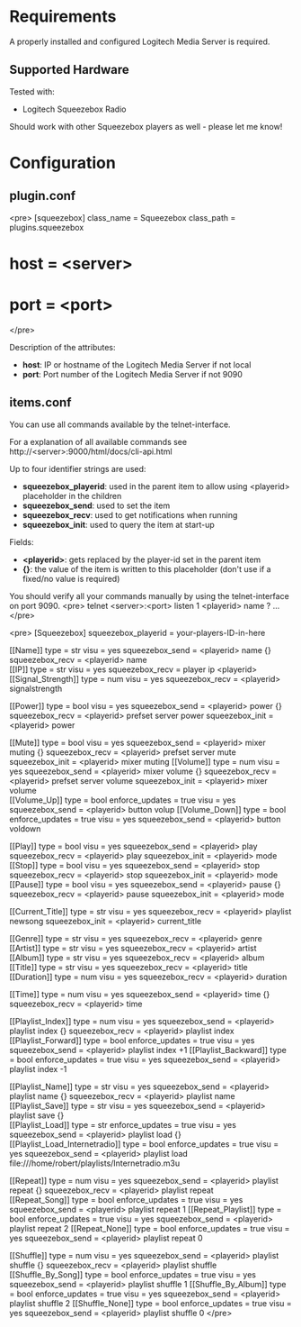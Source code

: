 # Requirements

A properly installed and configured Logitech Media Server is required.  

## Supported Hardware

Tested with:
* Logitech Squeezebox Radio

Should work with other Squeezebox players as well - please let me know!

# Configuration

## plugin.conf

&lt;pre&gt;
[squeezebox]
    class_name = Squeezebox
    class_path = plugins.squeezebox
#    host = &lt;server&gt;
#    port = &lt;port&gt;
&lt;/pre&gt;

Description of the attributes:

* __host__: IP or hostname of the Logitech Media Server if not local
* __port__: Port number of the Logitech Media Server if not 9090

## items.conf

You can use all commands available by the telnet-interface.

For a explanation of all available commands see http://&lt;server&gt;:9000/html/docs/cli-api.html

Up to four identifier strings are used:
* __squeezebox_playerid__: used in the parent item to allow using &lt;playerid&gt; placeholder in the children
* __squeezebox_send__: used to set the item
* __squeezebox_recv__: used to get notifications when running
* __squeezebox_init__: used to query the item at start-up
 
Fields:
* __&lt;playerid&gt;__: gets replaced by the player-id set in the parent item
* __{}__: the value of the item is written to this placeholder (don't use if a fixed/no value is required)

You should verify all your commands manually by using the telnet-interface on port 9090.
&lt;pre&gt;
telnet &lt;server&gt;:&lt;port&gt;
listen 1
&lt;playerid&gt; name ?
...
&lt;/pre&gt;

&lt;pre&gt;
[Squeezebox]
  squeezebox_playerid = your-players-ID-in-here

  [[Name]]
    type = str
    visu = yes
    squeezebox_send = &lt;playerid&gt; name {}   
    squeezebox_recv = &lt;playerid&gt; name    
  [[IP]]
    type = str
    visu = yes
    squeezebox_recv = player ip &lt;playerid&gt;   
  [[Signal_Strength]]
    type = num
    visu = yes
    squeezebox_recv = &lt;playerid&gt; signalstrength    

  [[Power]]
    type = bool
    visu = yes
    squeezebox_send = &lt;playerid&gt; power {}
    squeezebox_recv = &lt;playerid&gt; prefset server power
    squeezebox_init = &lt;playerid&gt; power    
    
  [[Mute]]
    type = bool
    visu = yes
    squeezebox_send = &lt;playerid&gt; mixer muting {}
    squeezebox_recv = &lt;playerid&gt; prefset server mute
    squeezebox_init = &lt;playerid&gt; mixer muting
  [[Volume]]
    type = num
    visu = yes
    squeezebox_send = &lt;playerid&gt; mixer volume {}
    squeezebox_recv = &lt;playerid&gt; prefset server volume
    squeezebox_init = &lt;playerid&gt; mixer volume    
  [[Volume_Up]]
    type = bool
    enforce_updates = true
    visu = yes
    squeezebox_send = &lt;playerid&gt; button volup
  [[Volume_Down]]
    type = bool
    enforce_updates = true
    visu = yes
    squeezebox_send = &lt;playerid&gt; button voldown
    
  [[Play]]
    type = bool
    visu = yes
    squeezebox_send = &lt;playerid&gt; play
    squeezebox_recv = &lt;playerid&gt; play
    squeezebox_init = &lt;playerid&gt; mode
  [[Stop]]
    type = bool
    visu = yes
    squeezebox_send = &lt;playerid&gt; stop
    squeezebox_recv = &lt;playerid&gt; stop
    squeezebox_init = &lt;playerid&gt; mode
  [[Pause]]
    type = bool
    visu = yes
    squeezebox_send = &lt;playerid&gt; pause {}
    squeezebox_recv = &lt;playerid&gt; pause
    squeezebox_init = &lt;playerid&gt; mode
    
  [[Current_Title]]
    type = str
    visu = yes
    squeezebox_recv = &lt;playerid&gt; playlist newsong
    squeezebox_init = &lt;playerid&gt; current_title

  [[Genre]]
    type = str
    visu = yes
    squeezebox_recv = &lt;playerid&gt; genre
  [[Artist]]
    type = str
    visu = yes
    squeezebox_recv = &lt;playerid&gt; artist
  [[Album]]
    type = str
    visu = yes
    squeezebox_recv = &lt;playerid&gt; album
  [[Title]]
    type = str
    visu = yes
    squeezebox_recv = &lt;playerid&gt; title
  [[Duration]]
    type = num
    visu = yes
    squeezebox_recv = &lt;playerid&gt; duration

  [[Time]]
    type = num
    visu = yes
    squeezebox_send = &lt;playerid&gt; time {}
    squeezebox_recv = &lt;playerid&gt; time

  [[Playlist_Index]]
    type = num
    visu = yes
    squeezebox_send = &lt;playerid&gt; playlist index {}
    squeezebox_recv = &lt;playerid&gt; playlist index
  [[Playlist_Forward]]
    type = bool
    enforce_updates = true
    visu = yes
    squeezebox_send = &lt;playerid&gt; playlist index +1
  [[Playlist_Backward]]
    type = bool
    enforce_updates = true
    visu = yes
    squeezebox_send = &lt;playerid&gt; playlist index -1
    
  [[Playlist_Name]]
    type = str
    visu = yes
    squeezebox_send = &lt;playerid&gt; playlist name {}
    squeezebox_recv = &lt;playerid&gt; playlist name
  [[Playlist_Save]]
    type = str
    visu = yes
    squeezebox_send = &lt;playerid&gt; playlist save {}   
  [[Playlist_Load]]
    type = str
    enforce_updates = true
    visu = yes
    squeezebox_send = &lt;playerid&gt; playlist load {}
  [[Playlist_Load_Internetradio]]
    type = bool
    enforce_updates = true
    visu = yes
    squeezebox_send = &lt;playerid&gt; playlist load file:///home/robert/playlists/Internetradio.m3u
    
  [[Repeat]]
    type = num
    visu = yes
    squeezebox_send = &lt;playerid&gt; playlist repeat {}
    squeezebox_recv = &lt;playerid&gt; playlist repeat    
  [[Repeat_Song]]
    type = bool
    enforce_updates = true
    visu = yes
    squeezebox_send = &lt;playerid&gt; playlist repeat 1
  [[Repeat_Playlist]]
    type = bool
    enforce_updates = true
    visu = yes
    squeezebox_send = &lt;playerid&gt; playlist repeat 2
  [[Repeat_None]]
    type = bool
    enforce_updates = true
    visu = yes
    squeezebox_send = &lt;playerid&gt; playlist repeat 0
    
  [[Shuffle]]
    type = num
    visu = yes
    squeezebox_send = &lt;playerid&gt; playlist shuffle {}
    squeezebox_recv = &lt;playerid&gt; playlist shuffle    
  [[Shuffle_By_Song]]
    type = bool
    enforce_updates = true
    visu = yes
    squeezebox_send = &lt;playerid&gt; playlist shuffle 1
  [[Shuffle_By_Album]]
    type = bool
    enforce_updates = true
    visu = yes
    squeezebox_send = &lt;playerid&gt; playlist shuffle 2
  [[Shuffle_None]]
    type = bool
    enforce_updates = true
    visu = yes
    squeezebox_send = &lt;playerid&gt; playlist shuffle 0 
&lt;/pre&gt;
